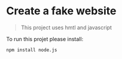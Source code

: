 # Create a fake website

> This project uses hmtl and javascript

To run this projet please install:

```
npm install node.js
```